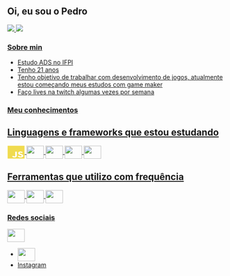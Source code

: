 ## Oi, eu sou o Pedro

<div align="left">
  <a href="https://github.com/Pedro-Baruch">
  <img height="180em" src="https://github-readme-stats.vercel.app/api?username=pedro-baruch&show_icons=true&theme=dark&include_all_commits=true&count_private=true"/>
  <img height="180em" src="https://github-readme-stats.vercel.app/api/top-langs/?username=pedro-baruch&layout=compact&langs_count=7&theme=dark"/> 
</div>

### Sobre min
- Estudo ADS no IFPI
- Tenho 21 anos
- Tenho objetivo de trabalhar com desenvolvimento de jogos, atualmente estou começando meus estudos com game maker
- Faço lives na twitch algumas vezes por semana

### Meu conhecimentos
## Linguagens e frameworks que estou estudando
<div class="estudando">
  <img align="center" height="30" width="40" src="https://raw.githubusercontent.com/devicons/devicon/master/icons/javascript/javascript-plain.svg">
  <img align="center" height="30" width="40" src="https://cdn.jsdelivr.net/gh/devicons/devicon/icons/typescript/typescript-original.svg">
  <img align="center" height="30" width="40" src="https://cdn.jsdelivr.net/gh/devicons/devicon/icons/html5/html5-original.svg">
  <img align="center" height="30" width="40" src="https://cdn.jsdelivr.net/gh/devicons/devicon/icons/css3/css3-original.svg">
  <img align="center" height="30" width="40" src="https://cdn.jsdelivr.net/gh/devicons/devicon/icons/react/react-original.svg"> 
</div>
  
## Ferramentas que utilizo com frequência
<div class="Ferramentas">
  <img align="center" height="30" width="40" src="https://cdn.jsdelivr.net/gh/devicons/devicon/icons/vscode/vscode-original.svg">
  <img align="center" height="30" width="40" src="https://cdn.jsdelivr.net/gh/devicons/devicon/icons/git/git-original.svg">
  <img align="center" height="30" width="40" src="https://cdn.jsdelivr.net/gh/devicons/devicon/icons/figma/figma-original.svg">
</div>
  
### Redes sociais
<a href="https://twitter.com/Kurorh"><img align="center" height="30" width="40" src="https://cdn.jsdelivr.net/gh/devicons/devicon/icons/twitter/twitter-original.svg"></a>
  - <a href="https://www.twitch.tv/kurorh"><img align="center" height="30" width="40" src="https://icons8.com/icon/18104/twitch"></a>
  - <a href="https://www.instagram.com/pedro_baruch">Instagram</a>
